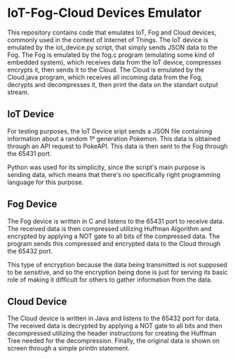 # IoT-Fog-Cloud Devices Emulator 

This repository contains code that emulates IoT, Fog and Cloud devices, commonly used in the context of Internet of Things. The IoT device is emulated by the iot_device.py script, that simply sends JSON data to the Fog. The Fog is emulated by the fog.c program (emulating some kind of embedded system), which receives data from the IoT device, compresses encrypts it, then sends it to the Cloud. The Cloud is emulated by the Cloud.java program, which receives all incoming data from the Fog, decrypts and decompresses it, then print the data on the standart output stream.

## IoT Device

For testing purposes, the IoT Device sript sends a JSON file containing information about a random 1º generation Pokemon. This data is obtained through an API request to PokeAPI. This data is then sent to the Fog through the 65431 port.

Python was used for its simplicity, since the script's main purpose is sending data, which means that there's no specifically right programming language for this purpose.

## Fog Device

The Fog device is written in C and listens to the 65431 port to receive data. The received data is then compressed utilizing Huffman Algorithm and encrypted by applying a NOT gate to all bits of the compressed data. The program sends this compressed and encrypted data to the Cloud through the 65432 port.

This type of encryption because the data being transmitted is not supposed to be sensitive, and so the encryption being done is just for serving its basic role of making it difficult for others to gather information from the data. 

## Cloud Device

The Cloud device is written in Java and listens to the 65432 port for data. The received data is decrypted by applying a NOT gate to all bits and then decompressed utilizing the header instructions for creating the Huffman Tree needed for the decompression. Finally, the original data is shown on screen through a simple println statement.
